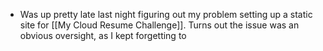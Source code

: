 - Was up pretty late last night figuring out my problem setting up a static site for [[My Cloud Resume Challenge]]. Turns out the issue was an obvious oversight, as I kept forgetting to 